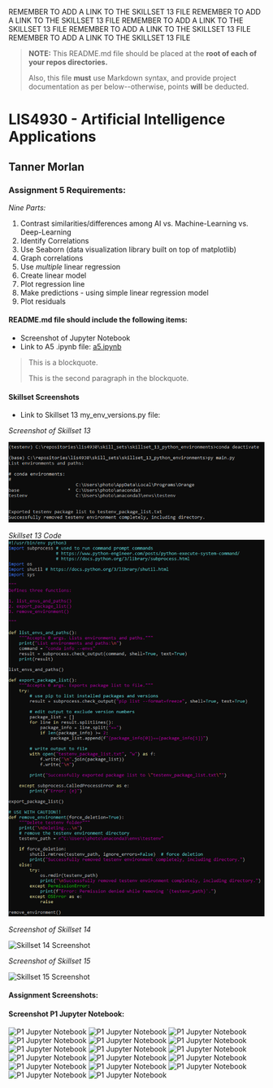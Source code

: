 REMEMBER TO ADD A LINK TO THE SKILLSET 13 FILE
REMEMBER TO ADD A LINK TO THE SKILLSET 13 FILE
REMEMBER TO ADD A LINK TO THE SKILLSET 13 FILE
REMEMBER TO ADD A LINK TO THE SKILLSET 13 FILE
REMEMBER TO ADD A LINK TO THE SKILLSET 13 FILE

> **NOTE:** This README.md file should be placed at the **root of each of your repos directories.**
>
>Also, this file **must** use Markdown syntax, and provide project documentation as per below--otherwise, points **will** be deducted.
>

# LIS4930 - Artificial Intelligence Applications

## Tanner Morlan

### Assignment 5 Requirements:

*Nine Parts:*

1. Contrast similarities/differences among AI vs. Machine-Learning vs. Deep-Learning
2. Identify Correlations
3. Use Seaborn (data visualization library built on top of matplotlib)
4. Graph correlations
5. Use *multiple* linear regression
6. Create linear model
7. Plot regression line
8. Make predictions - using simple linear regression model
9. Plot residuals



#### README.md file should include the following items:

* Screenshot of Jupyter Notebook
* Link to A5 .ipynb file: [a5.ipynb](a5.ipynb "A5 Jupyter Notebook")

> This is a blockquote.
> 
> This is the second paragraph in the blockquote.
>

#### Skillset Screenshots

* Link to Skillset 13 my_env_versions.py file: [](a5.ipynb "A5 Jupyter Notebook")

*Screenshot of Skillset 13*

![Skillset 13 Screenshot](img/skillset_13.png)

*Skillset 13 Code*
![Skillset 13 Screenshot](img/skillset_13_code.png)

*Screenshot of Skillset 14*

![Skillset 14 Screenshot]()

*Screenshot of Skillset 15*

![Skillset 15 Screenshot]()

#### Assignment Screenshots:

#### Screenshot P1 Jupyter Notebook:

![P1 Jupyter Notebook](img/p1_jupyter_notebook_1.png "P1 Jupyter Notebook")
![P1 Jupyter Notebook](img/p1_jupyter_notebook_2.png "P1 Jupyter Notebook")
![P1 Jupyter Notebook](img/p1_jupyter_notebook_3.png "P1 Jupyter Notebook")
![P1 Jupyter Notebook](img/p1_jupyter_notebook_4.png "P1 Jupyter Notebook")
![P1 Jupyter Notebook](img/p1_jupyter_notebook_5.png "P1 Jupyter Notebook")
![P1 Jupyter Notebook](img/p1_jupyter_notebook_6.png "P1 Jupyter Notebook")
![P1 Jupyter Notebook](img/p1_jupyter_notebook_7.png "P1 Jupyter Notebook")
![P1 Jupyter Notebook](img/p1_jupyter_notebook_8.png "P1 Jupyter Notebook")
![P1 Jupyter Notebook](img/p1_jupyter_notebook_9.png "P1 Jupyter Notebook")
![P1 Jupyter Notebook](img/p1_jupyter_notebook_10.png "P1 Jupyter Notebook")
![P1 Jupyter Notebook](img/p1_jupyter_notebook_11.png "P1 Jupyter Notebook")
![P1 Jupyter Notebook](img/p1_jupyter_notebook_12.png "P1 Jupyter Notebook")
![P1 Jupyter Notebook](img/p1_jupyter_notebook_13.png "P1 Jupyter Notebook")
![P1 Jupyter Notebook](img/p1_jupyter_notebook_14.png "P1 Jupyter Notebook")
![P1 Jupyter Notebook](img/p1_jupyter_notebook_15.png "P1 Jupyter Notebook")
![P1 Jupyter Notebook](img/p1_jupyter_notebook_16.png "P1 Jupyter Notebook")
![P1 Jupyter Notebook](img/p1_jupyter_notebook_17.png "P1 Jupyter Notebook")